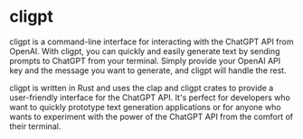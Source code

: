 # cligpt

cligpt is a command-line interface for interacting with the ChatGPT API from OpenAI.
With cligpt,
you can quickly and easily generate text by sending prompts to ChatGPT from your terminal.
Simply provide your OpenAI API key and the message you want to generate,
and cligpt will handle the rest.

cligpt is written in Rust and uses the clap and cligpt crates to provide a user-friendly interface for the ChatGPT API.
It's perfect for developers who want to quickly prototype text generation applications or for anyone who wants to experiment with the power of the ChatGPT API from the comfort of their terminal.
